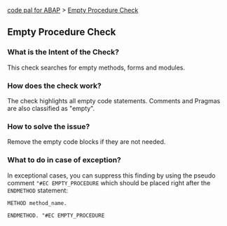 [code pal for ABAP](../../README.md) > [Empty Procedure Check](empty-procedure.md)

## Empty Procedure Check

### What is the Intent of the Check?

This check searches for empty methods, forms and modules.

### How does the check work?

The check highlights all empty code statements. Comments and Pragmas are also classified as "empty".

### How to solve the issue?

Remove the empty code blocks if they are not needed.

### What to do in case of exception?

In exceptional cases, you can suppress this finding by using the pseudo comment `"#EC EMPTY_PROCEDURE` which should be placed right after the `ENDMETHOD` statement:

```abap
METHOD method_name.

ENDMETHOD. "#EC EMPTY_PROCEDURE
```
